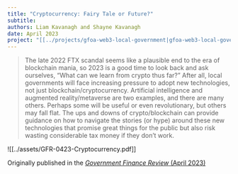 ```yaml
---
title: "Cryptocurrency: Fairy Tale or Future?"
subtitle: 
authors: Liam Kavanagh and Shayne Kavanagh
date: April 2023
project: "[[../projects/gfoa-web3-local-government|gfoa-web3-local-government]]"
---
```

>The late 2022 FTX scandal seems like a plausible end to the era of blockchain mania, so 2023 is a good time to look back and ask ourselves, “What can we learn from crypto thus far?” After all, local governments will face increasing pressure to adopt new technologies, not just blockchain/cryptocurrency. Artificial intelligence and augmented reality/metaverse are two examples, and there are many others. Perhaps some will be useful or even revolutionary, but others may fall flat. The ups and downs of crypto/blockchain can provide guidance on how to navigate the stories (or hype) around these new technologies that promise great things for the public but also risk wasting considerable tax money if they don’t work.

![[../assets/GFR-0423-Cryptocurrency.pdf]]


Originally published in the [*Government Finance Review* (April 2023)](https://www.gfoa.org/materials/gfr0423-cryptocurrency)